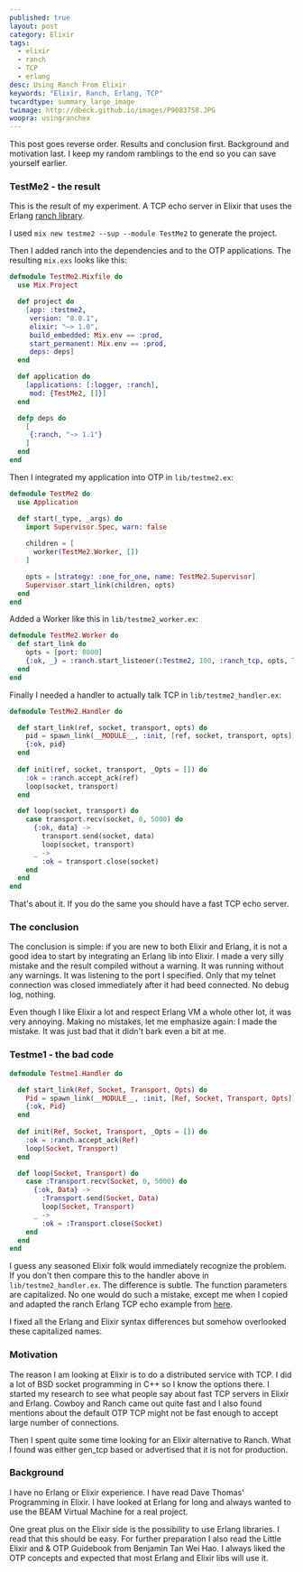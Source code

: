 ```yaml
---
published: true
layout: post
category: Elixir
tags: 
  - elixir
  - ranch
  - TCP
  - erlang
desc: Using Ranch From Elixir
keywords: "Elixir, Ranch, Erlang, TCP"
twcardtype: summary_large_image
twimage: http://dbeck.github.io/images/P9083758.JPG
woopra: usingranchex
---
```


This post goes reverse order. Results and conclusion first. Background and motivation last. I keep my random ramblings to the end so you can save yourself earlier.

### TestMe2 - the result

This is the result of my experiment. A TCP echo server in Elixir that uses the Erlang [ranch library](https://github.com/ninenines/ranch).

I used ```mix new testme2 --sup --module TestMe2``` to generate the project.

Then I added ranch into the dependencies and to the OTP applications. The resulting ```mix.exs``` looks like this:

``` elixir
defmodule TestMe2.Mixfile do
  use Mix.Project

  def project do
    [app: :testme2,
     version: "0.0.1",
     elixir: "~> 1.0",
     build_embedded: Mix.env == :prod,
     start_permanent: Mix.env == :prod,
     deps: deps]
  end

  def application do
    [applications: [:logger, :ranch],
     mod: {TestMe2, []}]
  end

  defp deps do
    [
     {:ranch, "~> 1.1"}
    ]
  end
end

```

Then I integrated my application into OTP in ```lib/testme2.ex```:

``` elixir
defmodule TestMe2 do
  use Application

  def start(_type, _args) do
    import Supervisor.Spec, warn: false
    
    children = [
      worker(TestMe2.Worker, [])
    ]

    opts = [strategy: :one_for_one, name: TestMe2.Supervisor]
    Supervisor.start_link(children, opts)
  end
end
```

Added a Worker like this in ```lib/testme2_worker.ex```:

``` elixir
defmodule TestMe2.Worker do
  def start_link do
    opts = [port: 8000]
    {:ok, _} = :ranch.start_listener(:Testme2, 100, :ranch_tcp, opts, TestMe2.Handler, [])
  end
end
```

Finally I needed a handler to actually talk TCP in ```lib/testme2_handler.ex```:

``` elixir
defmodule TestMe2.Handler do

  def start_link(ref, socket, transport, opts) do
    pid = spawn_link(__MODULE__, :init, [ref, socket, transport, opts])
    {:ok, pid}
  end
         
  def init(ref, socket, transport, _Opts = []) do
    :ok = :ranch.accept_ack(ref)
    loop(socket, transport)
  end

  def loop(socket, transport) do
    case transport.recv(socket, 0, 5000) do
      {:ok, data} ->
        transport.send(socket, data)
        loop(socket, transport)
      _ ->
        :ok = transport.close(socket)
    end
  end
end
```

That's about it. If you do the same you should have a fast TCP echo server.

### The conclusion

The conclusion is simple: if you are new to both Elixir and Erlang, it is not a good idea to start by integrating an Erlang lib into Elixir. I made a very silly mistake and the result compiled without a warning. It was running without any warnings. It was listening to the port I specified. Only that my telnet connection was closed immediately after it had beed connected. No debug log, nothing.

Even though I like Elixir a lot and respect Erlang VM a whole other lot, it was very annoying. Making no mistakes, let me emphasize again: I made the mistake. It was just bad that it didn't bark even a bit at me.

### Testme1 - the bad code

``` elixir
defmodule Testme1.Handler do

  def start_link(Ref, Socket, Transport, Opts) do
    Pid = spawn_link(__MODULE__, :init, [Ref, Socket, Transport, Opts])
    {:ok, Pid}
  end
         
  def init(Ref, Socket, Transport, _Opts = []) do
    :ok = :ranch.accept_ack(Ref)
    loop(Socket, Transport)
  end

  def loop(Socket, Transport) do
    case :Transport.recv(Socket, 0, 5000) do
      {:ok, Data} ->
        :Transport.send(Socket, Data)
        loop(Socket, Transport)
      _ ->
        :ok = :Transport.close(Socket)
    end
  end
end

```

I guess any seasoned Elixir folk would immediately recognize the problem. If you don't then compare this to the handler above in ```lib/testme2_handler.ex```. The difference is subtle. The function parameters are capitalized. No one would do such a mistake, except me when I copied and adapted the ranch Erlang TCP echo example from [here](https://github.com/ninenines/ranch/blob/master/examples/tcp_echo/src/echo_protocol.erl).

I fixed all the Erlang and Elixir syntax differences but somehow overlooked these capitalized names.

### Motivation

The reason I am looking at Elixir is to do a distributed service with TCP. I did a lot of BSD socket programming in C++ so I know the options there. I started my research to see what people say about fast TCP servers in Elixir and Erlang. Cowboy and Ranch came out quite fast and I also found mentions about the default OTP TCP might not be fast enough to accept large number of connections.

Then I spent quite some time looking for an Elixir alternative to Ranch. What I found was either gen_tcp based or advertised that it is not for production.

### Background

I have no Erlang or Elixir experience. I have read Dave Thomas' Programming in Elixir. I have looked at Erlang for long and always wanted to use the BEAM Virtual Machine for a real project. 

One great plus on the Elixir side is the possibility to use Erlang libraries. I read that this should be easy. For further preparation I also read the Little Elixir and & OTP Guidebook from Benjamin Tan Wei Hao. I always liked the OTP concepts and expected that most Erlang and Elixir libs will use it.
